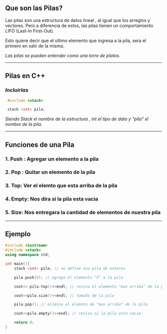 ## Que son las Pilas?
Las pilas son una estructura de datos lineal , al igual que los arreglos y vectores. Pero a diferencia de estos, las pilas tienen un comportamiento LIFO (Last-In First-Out). 

Esto quiere decir que el ultimo elemento que ingresa a la pila, sera el primero en salir de la misma.

*Las pilas se pueden entender como una torre de platos.*
***
## Pilas en C++

### *Incluirlas*
```cpp
 #include <stack>

 stack <int> pila;
 ```
  *Siendo Stack el nombre de la estructura , int el tipo de dato y "pila" el nombre de la pila.*

***
## Funciones de una Pila

### 1. **Push** : Agregar un elemento a la pila

### 2. **Pop** : Quitar un elemento de la pila

### 3. **Top**:  Ver el elemto que esta arriba de la pila
### 4. **Empty**: Nos dira si la pila esta vacia
### 5. **Size**: Nos entregara la cantidad de elementos de nuestra pila

***
## Ejemplo
```c++
#include <iostream>
#include <stack>
using namespace std; 

int main(){
    stack <int> pila; // se define una pila de enteros

    pila.push(5); // agrega el elemento "5" a la pila

    cout<< pila.top()<<endl; // revisa el elemento "mas arriba" de la pila

    cout<<pila.size()<<endl; // tamaño de la pila

    pila.pop(); // elimina el elemnto de "mas arriba" de la pila

    cout<<pila.empty()<<endl; // revisa si la pila esta vacia

    return 0;
}
```


